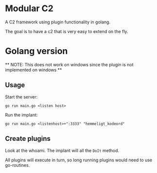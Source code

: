 # Modular C2

A C2 framework using plugin functionality in golang. 

The goal is to have a c2 that is very easy to extend on the fly.

# Golang version

** NOTE: This does not work on windows since the plugin is not implemented on windows **

## Usage
Start the server:
```
go run main.go <listen host>
```

Run the implant:
```
go run main.go <listenhost>+":3333" "hemmeligt_kodeord"
```

## Create plugins
Look at the whoami. The implant will all the `DoIt` method.

All plugins will execute in turn, so long running plugins would need to use go-routines.

